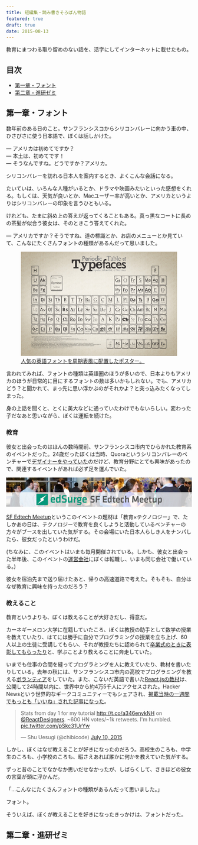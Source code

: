 ```yaml
---
title: 短編集・読み書きそろばん物語
featured: true
draft: true
date: 2015-08-13
---
```


教育にまつわる取り留めのない話を、活字にしてインターネットに載せたもの。

## 目次

- [第一章・フォント](#1)
- [第二章・進研ゼミ](#2)

<a id="1"></a>
## 第一章・フォント

数年前のある日のこと。サンフランシスコからシリコンバレーに向かう車の中、ひさびさに使う日本語で、ぼくは話しかけた。

— アメリカは初めてですか？<br>
— 本土は、初めてです！<br>
— そうなんですね。どうですか？アメリカ。

シリコンバレーを訪れる日本人を案内するとき、よくこんな会話になる。

たいていは、いろんな人種がいるとか、ドラマや映画みたいといった感想をくれる。もしくは、天気が良いとか、Macユーザー率が高いとか、アメリカというよりはシリコンバレーの印象を言うひともいる。

けれども、たまに斜め上の答えが返ってくることもある。真っ黒なコートに長めの茶髪が似合う彼女は、そのときこう答えてくれた。

— アメリカですか？そうですね、道の標識とか、お店のメニューとか見ていて、こんなにたくさんフォントの種類があるんだって思いました。

<figure>
  <img src="/assets/images/yomikaki-soroban-monogatari/Periodic_Table_of_Typefaces_large.jpg">
  <figcaption><a href="https://www.behance.net/gallery/periodic-table-of-typefaces/193759">人気の英語フォントを周期表風に配置したポスター。</a></figcaption>
</figure>

言われてみれば、フォントの種類は英語圏のほうが多いので、日本よりもアメリカのほうが日常的に目にするフォントの数は多いかもしれない。でも、アメリカどう？と聞かれて、まっ先に思い浮かぶのがそれかよ？と突っ込みたくなってしまった。

身の上話を聞くと、とくに美大などに通っていたわけでもないらしい。変わった子だなあと思いながら、ぼくは運転を続けた。

### 教育

彼女と出会ったのはほんの数時間前、サンフランシスコ市内でひらかれた教育系のイベントだった。24歳だったぼくは当時、Quoraというシリコンバレーのベンチャーで[デザイナーをやっていた](http://engineer.typemag.jp/article/_quoranew_order_05)のだけど、教育分野にとても興味があったので、関連するイベントがあれば必ず足を運んでいた。

![SF Edtech Meetup](/assets/images/yomikaki-soroban-monogatari/edtech-meetup.jpeg)

[SF Edtech Meetup](http://www.meetup.com/sfedtech/)というこのイベントの題材は「教育×テクノロジー」で、たしかあの日は、テクノロジーで教育を良くしようと活動しているベンチャーの方々がブースを出していた気がする。その会場にいた日本人らしき人をナンパしたら、彼女だったというわけだ。

(ちなみに、このイベントはいまも毎月開催されている。しかも、彼女と出会った半年後、このイベントの[運営会社](https://medium.com/digital-native/%E3%82%82%E3%81%A3%E3%81%A8%E3%82%82%E7%9C%9F%E5%AE%9F%E3%81%AB%E8%BF%91%E3%81%84%E6%96%87%E3%82%92%E6%9B%B8%E3%81%93%E3%81%86-%E3%81%A8%E3%81%82%E3%82%8B%E6%95%99%E8%82%B2%E3%83%A1%E3%83%87%E3%82%A3%E3%82%A2%E3%81%8C%E3%82%B7%E3%83%AA%E3%82%B3%E3%83%B3%E3%83%90%E3%83%AC%E3%83%BC%E3%81%A7%E7%94%9F%E3%81%BE%E3%82%8C%E3%81%9F%E8%A9%B1-b2436d34ce62)にぼくは転職し、いまも同じ会社で働いている。)

彼女を宿泊先まで送り届けたあと、帰りの高速道路で考えた。そもそも、自分はなぜ教育に興味を持ったのだろう？

### 教えること

教育というよりも、ぼくは教えることが大好きだし、得意だ。

カーネギーメロン大学に在籍していたころ、ぼくは教授の助手として数学の授業を教えていたり、はてには勝手に自分でプログラミングの授業を立ち上げ、60人以上の生徒に受講してもらい、それが教授たちに認められて[卒業式のときに表彰してもらったり](https://www.cs.cmu.edu/~scsfacts/uesugi.html)と、学ぶことより教えることに奔走していた。

いまでも仕事の合間を縫ってプログラミングを人に教えていたり、教材を書いたりしている。去年の秋には、サンフランシスコ市内の高校でプログラミングを教える[ボランティア](http://www.missionbit.com/)をしていた。また、こないだ英語で書いた[React.jsの教材](http://reactfordesigners.com/labs/reactjs-introduction-for-people-who-know-just-enough-jquery-to-get-by/)は、公開して24時間以内に、世界中から約4万5千人にアクセスされた。Hacker Newsという世界的なギークコミュニティーでもシェアされ、[掲載当時の一週間でもっとも「いいね」された記事になった](https://twitter.com/chibicode/status/619583111064518656)。

<blockquote class="twitter-tweet" lang="en"><p lang="en" dir="ltr">Stats from day 1 for my tutorial <a href="http://t.co/a346envkNH">http://t.co/a346envkNH</a> on <a href="https://twitter.com/ReactDesigners">@ReactDesigners</a>. ~600 HN votes/~1k retweets. I&#39;m humbled. <a href="http://t.co/pSkc31UrYw">pic.twitter.com/pSkc31UrYw</a></p>&mdash; Shu Uesugi (@chibicode) <a href="https://twitter.com/chibicode/status/619469038834421760">July 10, 2015</a></blockquote>

しかし、ぼくはなぜ教えることが好きになったのだろう。高校生のころも、中学生のころも、小学校のころも、暇さえあれば誰かに何かを教えていた気がする。

ずっと昔のことでなかなか思いだせなかったが、しばらくして、さきほどの彼女の言葉が頭に浮かんだ。

「…こんなにたくさんフォントの種類があるんだって思いました。」

フォント。

そういえば、ぼくが教えることを好きになったきっかけは、フォントだった。

<a id="2"></a>
## 第二章・進研ゼミ
